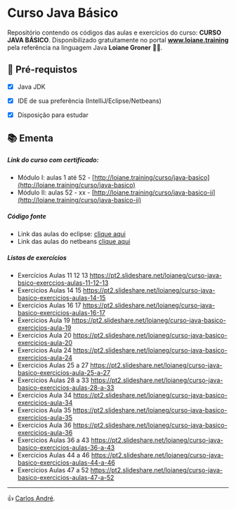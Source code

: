 # Curso Java Básico

<p>Repositório contendo os códigos das aulas e exercícios do curso: <strong>CURSO JAVA BÁSICO</strong>.
 Disponibilizado gratuitamente no portal <strong> <a href="https://loiane.training/curso/java-basico"> www.loiane.training </a></strong> pela referência na linguagem Java <strong>Loiane Groner</strong> 🧡💛.

<h2>
🛑 Pré-requistos
</h2>

- [x] Java JDK
- [x] IDE de sua preferência (IntelliJ/Eclipse/Netbeans)
- [x] Disposição para estudar 


<h2> 📚 Ementa</h2>

##### Link do curso com certificado:
* Módulo I: aulas 1 até 52 - [http://loiane.training/curso/java-basico](http://loiane.training/curso/java-basico)
* Módulo II: aulas 52 - xx - [http://loiane.training/curso/java-basico-ii](http://loiane.training/curso/java-basico-ii)

##### Código fonte
* Link das aulas do eclipse: [clique aqui](https://github.com/loiane/curso-java-basico/tree/master/eclipse/curso-java-basico/src/com/loiane/cursojava)
* Link das aulas do netbeans [clique aqui](https://github.com/loiane/curso-java-basico/tree/master/netbeans/curso-java-basico/src/com/loiane/cursojava)

##### Listas de exercícios
* Exercícios Aulas 11 12 13 https://pt2.slideshare.net/loianeg/curso-java-bsico-exerccios-aulas-11-12-13
* Exercicios Aulas 14 15 https://pt2.slideshare.net/loianeg/curso-java-basico-exercicios-aulas-14-15
* Exercicios Aulas 16 17 https://pt2.slideshare.net/loianeg/curso-java-basico-exercicios-aulas-16-17
* Exercicios Aula 19 https://pt2.slideshare.net/loianeg/curso-java-basico-exercicios-aula-19
* Exercicios Aula 20 https://pt2.slideshare.net/loianeg/curso-java-basico-exercicios-aula-20
* Exercicios Aula 24 https://pt2.slideshare.net/loianeg/curso-java-basico-exercicios-aula-24
* Exercicios Aulas 25 a 27 https://pt2.slideshare.net/loianeg/curso-java-basico-exercicios-aula-25-a-27
* Exercicios Aulas 28 a 33 https://pt2.slideshare.net/loianeg/curso-java-basico-exercicios-aulas-28-a-33
* Exercicios Aula 34 https://pt2.slideshare.net/loianeg/curso-java-basico-exercicios-aula-34
* Exercicios Aula 35 https://pt2.slideshare.net/loianeg/curso-java-basico-exercicios-aula-35
* Exercicios Aula 36 https://pt2.slideshare.net/loianeg/curso-java-basico-exercicios-aula-36
* Exercicios Aulas 36 a 43 https://pt2.slideshare.net/loianeg/curso-java-basico-exercicios-aulas-36-a-43
* Exercicios Aulas 44 a 46 https://pt2.slideshare.net/loianeg/curso-java-basico-exercicios-aulas-44-a-46
* Exercicios Aulas 47 a 52 https://pt2.slideshare.net/loianeg/curso-java-basico-exercicios-aulas-47-a-52


------------

👍 [Carlos André](https://www.linkedin.com/in/carlosandresantos/ "carlosandresantos").
